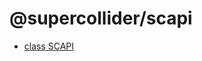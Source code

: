 # @supercollider/scapi

<ul class="no-dot"><li><a href="#/packages/scapi/SCAPI"><span class="token keyword">class</span> <span class="Class">SCAPI</span></a></li></ul>
